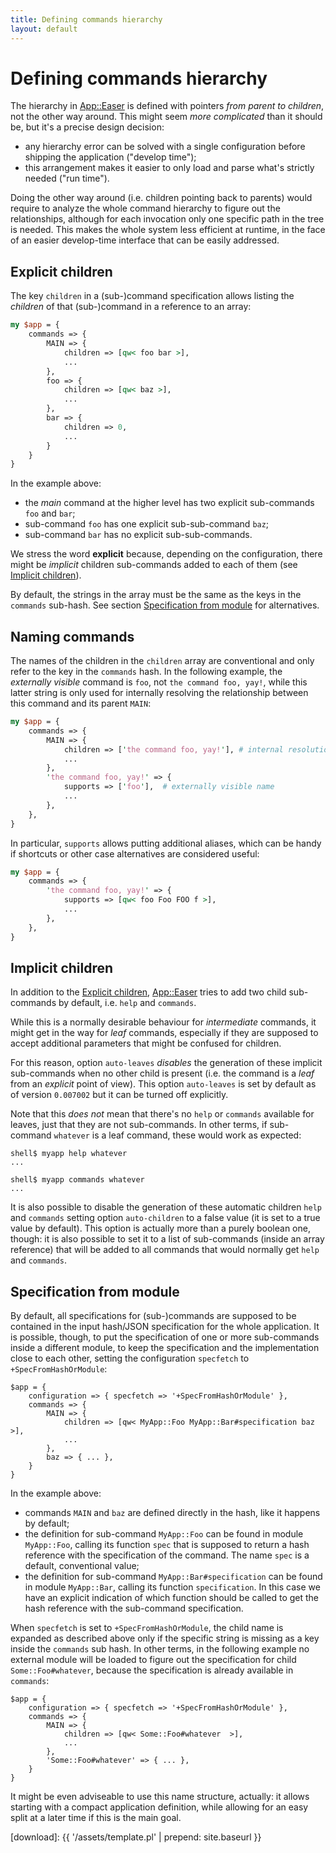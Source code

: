 ```yaml
---
title: Defining commands hierarchy
layout: default
---
```


# Defining commands hierarchy

The hierarchy in [App::Easer][] is defined with pointers *from parent to
children*, not the other way around. This might seem *more complicated*
than it should be, but it's a precise design decision:

- any hierarchy error can be solved with a single configuration before
  shipping the application ("develop time");
- this arrangement makes it easier to only load and parse what's
  strictly needed ("run time").

Doing the other way around (i.e. children pointing back to parents)
would require to analyze the whole command hierarchy to figure out the
relationships, although for each invocation only one specific path in
the tree is needed. This makes the whole system less efficient at
runtime, in the face of an easier develop-time interface that can be
easily addressed.

## Explicit children

The key `children` in a (sub-)command specification allows listing the
*children* of that (sub-)command in a reference to an array:

```perl
my $app = {
    commands => {
        MAIN => {
            children => [qw< foo bar >],
            ...
        },
        foo => {
            children => [qw< baz >],
            ...
        },
        bar => {
            children => 0,
            ...
        }
    }
}
```

In the example above:

- the *main* command at the higher level has two explicit sub-commands
  `foo` and `bar`;
- sub-command `foo` has one explicit sub-sub-command `baz`;
- sub-command `bar` has no explicit sub-sub-commands.

We stress the word **explicit** because, depending on the configuration,
there might be *implicit* children sub-commands added to each of them
(see [Implicit children](#implicit-children)).

By default, the strings in the array must be the same as the keys in the
`commands` sub-hash. See section [Specification from
module](#specification-from-module) for alternatives.

## Naming commands

The names of the children in the `children` array are conventional and
only refer to the key in the `commands` hash. In the following example,
the *externally visible* command is `foo`, not `the command foo, yay!`,
while this latter string is only used for internally resolving the
relationship between this command and its parent `MAIN`:

```perl
my $app = {
    commands => {
        MAIN => {
            children => ['the command foo, yay!'], # internal resolution
            ...
        },
        'the command foo, yay!' => {
            supports => ['foo'],  # externally visible name
            ...
        },
    },
}
```

In particular, `supports` allows putting additional aliases, which can
be handy if shortcuts or other case alternatives are considered useful:

```perl
my $app = {
    commands => {
        'the command foo, yay!' => {
            supports => [qw< foo Foo FOO f >],
            ...
        },
    },
}
```

## Implicit children

In addition to the [Explicit children](#explicit-children),
[App::Easer][] tries to add two child sub-commands by default, i.e.
`help` and `commands`.

While this is a normally desirable behaviour for *intermediate*
commands, it might get in the way for *leaf* commands, especially if
they are supposed to accept additional parameters that might be confused
for children.

For this reason, option `auto-leaves` *disables* the generation of these
implicit sub-commands when no other child is present (i.e. the command
is a *leaf* from an *explicit* point of view). This option `auto-leaves`
is set by default as of version `0.007002` but it can be turned off
explicitly.

Note that this *does not* mean that there's no `help` or `commands`
available for leaves, just that they are not sub-commands. In other
terms, if sub-command `whatever` is a leaf command, these would work as
expected:

```
shell$ myapp help whatever
...

shell$ myapp commands whatever
...
```

It is also possible to disable the generation of these automatic
children `help` and `commands` setting option `auto-children` to a false
value (it is set to a true value by default). This option is actually
more than a purely boolean one, though: it is also possible to set it to
a list of sub-commands (inside an array reference) that will be added to
all commands that would normally get `help` and `commands`.

## Specification from module

By default, all specifications for (sub-)commands are supposed to be
contained in the input hash/JSON specification for the whole
application. It is possible, though, to put the specification of one or
more sub-commands inside a different module, to keep the specification
and the implementation close to each other, setting the configuration
`specfetch` to `+SpecFromHashOrModule`:

```
$app = {
    configuration => { specfetch => '+SpecFromHashOrModule' },
    commands => {
        MAIN => {
            children => [qw< MyApp::Foo MyApp::Bar#specification baz  >],
            ...
        },
        baz => { ... },
    }
}
```

In the example above:

- commands `MAIN` and `baz` are defined directly in the hash, like it
  happens by default;
- the definition for sub-command `MyApp::Foo` can be found in module
  `MyApp::Foo`, calling its function `spec` that is supposed to return a
  hash reference with the specification of the command. The name `spec`
  is a default, conventional value;
- the definition for sub-command `MyApp::Bar#specification` can be found
  in module `MyApp::Bar`, calling its function `specification`. In this
  case we have an explicit indication of which function should be called
  to get the hash reference with the sub-command specification.

When `specfetch` is set to `+SpecFromHashOrModule`, the child name is
expanded as described above only if the specific string is missing as a
key inside the `commands` sub hash. In other terms, in the following
example no external module will be loaded to figure out the
specification for child `Some::Foo#whatever`, because the specification
is already available in `commands`:

```
$app = {
    configuration => { specfetch => '+SpecFromHashOrModule' },
    commands => {
        MAIN => {
            children => [qw< Some::Foo#whatever  >],
            ...
        },
        'Some::Foo#whatever' => { ... },
    }
}
```

It might be even adviseable to use this name structure, actually: it
allows starting with a compact application definition, while allowing
for an easy split at a later time if this is the main goal.



[App::Easer]: https://metacpan.org/pod/App::Easer
[Installing Perl Modules]: https://github.polettix.it/ETOOBUSY/2020/01/04/installing-perl-modules/
[Perl]: https://www.perl.org/
[App::FatPacker]: https://metacpan.org/pod/App::FatPacker
[latest]: https://raw.githubusercontent.com/polettix/App-Easer/main/lib/App/Easer.pm
[download]: {{ '/assets/template.pl' | prepend: site.baseurl }}
